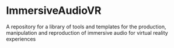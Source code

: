 # ImmersiveAudioVR
A repository for a library of tools and templates for the production, manipulation and reproduction of immersive audio for virtual reality experiences
